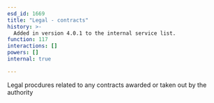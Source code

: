```yaml
---
esd_id: 1669
title: "Legal - contracts"
history: >-
  Added in version 4.0.1 to the internal service list.
function: 117
interactions: []
powers: []
internal: true

---
```


Legal procdures related to any contracts awarded or taken out by the authority

